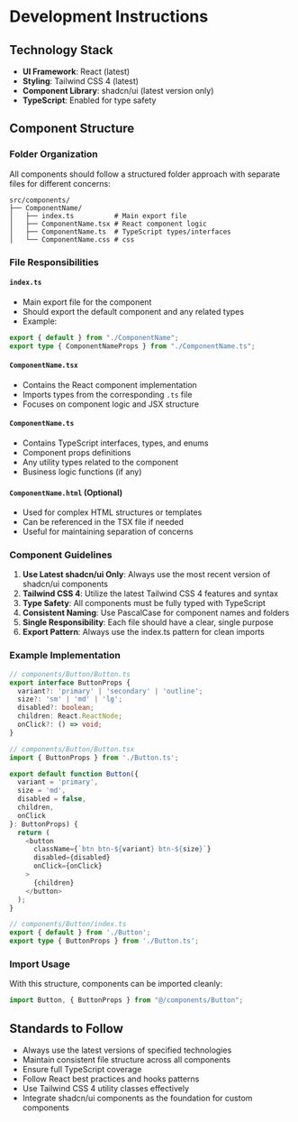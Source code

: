 # Development Instructions

## Technology Stack

- **UI Framework**: React (latest)
- **Styling**: Tailwind CSS 4 (latest)
- **Component Library**: shadcn/ui (latest version only)
- **TypeScript**: Enabled for type safety

## Component Structure

### Folder Organization

All components should follow a structured folder approach with separate files for different concerns:

```
src/components/
├── ComponentName/
│   ├── index.ts          # Main export file
│   ├── ComponentName.tsx # React component logic
│   ├── ComponentName.ts  # TypeScript types/interfaces
│   └── ComponentName.css # css
```

### File Responsibilities

#### `index.ts`

- Main export file for the component
- Should export the default component and any related types
- Example:

```typescript
export { default } from "./ComponentName";
export type { ComponentNameProps } from "./ComponentName.ts";
```

#### `ComponentName.tsx`

- Contains the React component implementation
- Imports types from the corresponding `.ts` file
- Focuses on component logic and JSX structure

#### `ComponentName.ts`

- Contains TypeScript interfaces, types, and enums
- Component props definitions
- Any utility types related to the component
- Business logic functions (if any)

#### `ComponentName.html` (Optional)

- Used for complex HTML structures or templates
- Can be referenced in the TSX file if needed
- Useful for maintaining separation of concerns

### Component Guidelines

1. **Use Latest shadcn/ui Only**: Always use the most recent version of shadcn/ui components
2. **Tailwind CSS 4**: Utilize the latest Tailwind CSS 4 features and syntax
3. **Type Safety**: All components must be fully typed with TypeScript
4. **Consistent Naming**: Use PascalCase for component names and folders
5. **Single Responsibility**: Each file should have a clear, single purpose
6. **Export Pattern**: Always use the index.ts pattern for clean imports

### Example Implementation

```typescript
// components/Button/Button.ts
export interface ButtonProps {
  variant?: 'primary' | 'secondary' | 'outline';
  size?: 'sm' | 'md' | 'lg';
  disabled?: boolean;
  children: React.ReactNode;
  onClick?: () => void;
}

// components/Button/Button.tsx
import { ButtonProps } from './Button.ts';

export default function Button({
  variant = 'primary',
  size = 'md',
  disabled = false,
  children,
  onClick
}: ButtonProps) {
  return (
    <button
      className={`btn btn-${variant} btn-${size}`}
      disabled={disabled}
      onClick={onClick}
    >
      {children}
    </button>
  );
}

// components/Button/index.ts
export { default } from './Button';
export type { ButtonProps } from './Button.ts';
```

### Import Usage

With this structure, components can be imported cleanly:

```typescript
import Button, { ButtonProps } from "@/components/Button";
```

## Standards to Follow

- Always use the latest versions of specified technologies
- Maintain consistent file structure across all components
- Ensure full TypeScript coverage
- Follow React best practices and hooks patterns
- Use Tailwind CSS 4 utility classes effectively
- Integrate shadcn/ui components as the foundation for custom components
